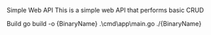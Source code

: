 Simple Web API
This is a simple web API that performs basic CRUD

Build
go build -o {BinaryName} .\cmd\app\main.go
./{BinaryName}

